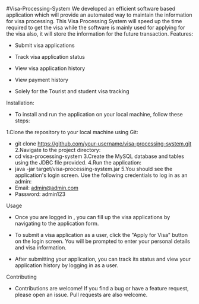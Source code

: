 #Visa-Processing-System
We developed an efficient software based application which will provide an automated way to maintain the information for visa processing. This Visa Processing System will speed up the time required to get the visa while the software is mainly used for applying for the visa also, it will store the information for the future transaction. 
Features:
* Submit visa applications

* Track visa application status

* View visa application history

* View payment history

* Solely for the Tourist and student visa tracking

Installation:
* To install and run the application on your local machine, follow these steps:

1.Clone the repository to your local machine using Git:
* git clone https://github.com/your-username/visa-processing-system.git
2.Navigate to the project directory:
* cd visa-processing-system
3.Create the MySQL database and tables using the JDBC file provided.
4.Run the application:
* java -jar target/visa-processing-system.jar
5.You should see the application's login screen. Use the following credentials to log in as an admin:
* Email: admin@admin.com
* Password: admin123


Usage
* Once you are logged in , you can fill up the visa applications by navigating to the application form.

* To submit a visa application as a user, click the "Apply for Visa" button on the login screen. You will be prompted to enter your personal details and visa information.

* After submitting your application, you can track its status and view your application history by logging in as a user.

Contributing
* Contributions are welcome! If you find a bug or have a feature request, please open an issue. Pull requests are also welcome.
